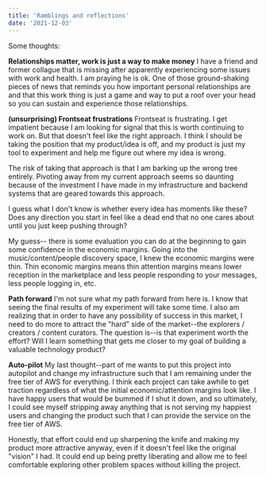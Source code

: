 ```yaml
---
title: 'Ramblings and reflections'
date: '2021-12-03'
---
```


Some thoughts:

<strong>Relationships matter, work is just a way to make money</strong>
I have a friend and former collague that is missing after apparently experiencing some issues with work and health. I am praying he is ok. One of those ground-shaking pieces of news that reminds you how important personal relationships are and that this work thing is just a game and way to put a roof over your head so you can sustain and experience those relationships.

<strong>(unsurprising) Frontseat frustrations</strong>
Frontseat is frustrating. I get impatient because I am looking for signal that this is worth continuing to work on. But that doesn't feel like the right approach. I think I should be taking the position that my product/idea is off, and my product is just my tool to experiment and help me figure out where my idea is wrong.

The risk of taking that approach is that I am barking up the wrong tree entirely. Pivoting away from my current approach seems so daunting because of the investment I have made in my infrastructure and backend systems that are geared towards this approach. 

I guess what I don't know is whether every idea has moments like these? Does any direction you start in feel like a dead end that no one cares about until you just keep pushing through?

My guess-- there is some evaluation you can do at the beginning to gain some confidence in the economic margins. Going into the music/content/people discovery space, I knew the economic margins were thin. Thin economic margins means thin attention margins means lower reception in the marketplace and less people responding to your messages, less people logging in, etc. 

<strong>Path forward</strong>
I'm not sure what my path forward from here is. I know that seeing the final results of my experiment will take some time. I also am realizing that in order to have any possibility of success in this market, I need to do more to attract the "hard" side of the market--the explorers / creators / content curators. The question is--is that experiment worth the effort? Will I learn something that gets me closer to my goal of building a valuable technology product?

<strong>Auto-pilot</strong>
My last thought--part of me wants to put this project into autopilot and change my infrastructure such that I am remaining under the free tier of AWS for everything. I think each project can take awhile to get traction regardless of what the initial economic/attention margins look like. I have happy users that would be bummed if I shut it down, and so ultimately, I could see myself stripping away anything that is not serving my happiest users and changing the product such that I can provide the service on the free tier of AWS.

Honestly, that effort could end up sharpening the knife and making my product more attractive anyway, even if it doesn't feel like the original "vision" I had. It could end up being pretty liberating and allow me to feel comfortable exploring other problem spaces without killing the project.
